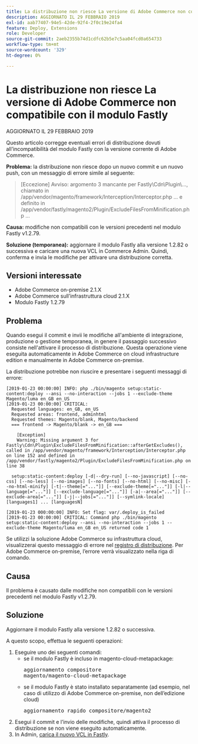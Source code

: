 ```yaml
---
title: La distribuzione non riesce La versione di Adobe Commerce non compatibile con il modulo Fastly
description: AGGIORNATO IL 29 FEBBRAIO 2019
exl-id: aab77407-94e5-42de-92f4-2f0c19e24fa4
feature: Deploy, Extensions
role: Developer
source-git-commit: 2aeb2355b74d1cdfc62b5e7c5aa04fcd0a654733
workflow-type: tm+mt
source-wordcount: '329'
ht-degree: 0%

---
```


# La distribuzione non riesce La versione di Adobe Commerce non compatibile con il modulo Fastly

AGGIORNATO IL 29 FEBBRAIO 2019

Questo articolo corregge eventuali errori di distribuzione dovuti all’incompatibilità del modulo Fastly con la versione corrente di Adobe Commerce.

**Problema:** la distribuzione non riesce dopo un nuovo commit e un nuovo push, con un messaggio di errore simile al seguente:

>\[Eccezione\] Avviso: argomento 3 mancante per Fastly\\Cdn\\Plugin\\..., chiamato in /app/vendor/magento/framework/Interception/Interceptor.php ... e definito in /app/vendor/fastly/magento2/Plugin/ExcludeFilesFromMinification.php ...

**Causa:** modifiche non compatibili con le versioni precedenti nel modulo Fastly v1.2.79.

**Soluzione (temporanea):** aggiornare il modulo Fastly alla versione 1.2.82 o successiva e caricare una nuova VCL in Commerce Admin. Quindi, conferma e invia le modifiche per attivare una distribuzione corretta.

## Versioni interessate

* Adobe Commerce on-premise 2.1.X
* Adobe Commerce sull’infrastruttura cloud 2.1.X
* Modulo Fastly 1.2.79

## Problema

Quando esegui il commit e invii le modifiche all&#39;ambiente di integrazione, produzione o gestione temporanea, in genere il passaggio successivo consiste nell&#39;attivare il processo di distribuzione. Questa operazione viene eseguita automaticamente in Adobe Commerce on cloud infrastructure edition e manualmente in Adobe Commerce on-premise.

La distribuzione potrebbe non riuscire e presentare i seguenti messaggi di errore:

```
[2019-01-23 00:00:00] INFO: php ./bin/magento setup:static-content:deploy --ansi --no-interaction --jobs 1 --exclude-theme Magento/luma en_GB en_US
[2019-01-23 00:00:00] CRITICAL:
  Requested languages: en_GB, en_US
  Requested areas: frontend, adminhtml
  Requested themes: Magento/blank, Magento/backend
  === frontend -> Magento/blank -> en_GB ===

    [Exception]
    Warning: Missing argument 3 for Fastly\Cdn\Plugin\ExcludeFilesFromMinification::afterGetExcludes(), called in /app/vendor/magento/framework/Interception/Interceptor.php on line 152 and defined in /app/vendor/fastly/magento2/Plugin/ExcludeFilesFromMinification.php on line 38

  setup:static-content:deploy [-d|--dry-run] [--no-javascript] [--no-css] [--no-less] [--no-images] [--no-fonts] [--no-html] [--no-misc] [--no-html-minify] [-t|--theme[="..."]] [--exclude-theme[="..."]] [-l|--language[="..."]] [--exclude-language[="..."]] [-a|--area[="..."]] [--exclude-area[="..."]] [-j|--jobs[="..."]] [--symlink-locale] [languages1] ... [languagesN]

[2019-01-23 000:00:00] INFO: Set flag: var/.deploy_is_failed
[2019-01-23 00:00:00] CRITICAL: Command php ./bin/magento setup:static-content:deploy --ansi --no-interaction --jobs 1 --exclude-theme Magento/luma en_GB en_US returned code 1
```

Se utilizzi la soluzione Adobe Commerce su infrastruttura cloud, visualizzerai questo messaggio di errore nel [registro di distribuzione](https://experienceleague.adobe.com/it/docs/commerce-cloud-service/user-guide/develop/test/log-locations). Per Adobe Commerce on-premise, l’errore verrà visualizzato nella riga di comando.

## Causa

Il problema è causato dalle modifiche non compatibili con le versioni precedenti nel modulo Fastly v1.2.79.

## Soluzione

Aggiornare il modulo Fastly alla versione 1.2.82 o successiva.

A questo scopo, effettua le seguenti operazioni:

1. Eseguire uno dei seguenti comandi:
   * se il modulo Fastly è incluso in magento-cloud-metapackage:    <pre>aggiornamento compositore magento/magento-cloud-metapackage</pre>
   * se il modulo Fastly è stato installato separatamente (ad esempio, nel caso di utilizzo di Adobe Commerce on-premise, non dell’edizione cloud) <pre>aggiornamento rapido compositore/magento2</pre>
1. Esegui il commit e l’invio delle modifiche, quindi attiva il processo di distribuzione se non viene eseguito automaticamente.
1. In Admin, [carica il nuovo VCL in Fastly](https://experienceleague.adobe.com/it/docs/commerce-cloud-service/user-guide/cdn/setup-fastly/fastly-configuration#upload-vcl-snippets).
